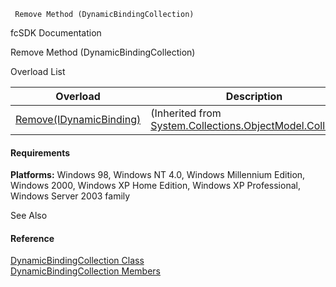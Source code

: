 ﻿     Remove Method (DynamicBindingCollection)                                                   

fcSDK Documentation

Remove Method (DynamicBindingCollection)

Overload List

| Overload | Description |
| --- | --- |
| [Remove(IDynamicBinding)](#) | (Inherited from [System.Collections.ObjectModel.Collection<IDynamicBinding>](#)) |

#### Requirements

**Platforms:** Windows 98, Windows NT 4.0, Windows Millennium Edition, Windows 2000, Windows XP Home Edition, Windows XP Professional, Windows Server 2003 family

See Also

#### Reference

[DynamicBindingCollection Class](fcSDK~FChoice.Foundation.DynamicBinding.DynamicBindingCollection.md)  
[DynamicBindingCollection Members](fcSDK~FChoice.Foundation.DynamicBinding.DynamicBindingCollection_members.md)